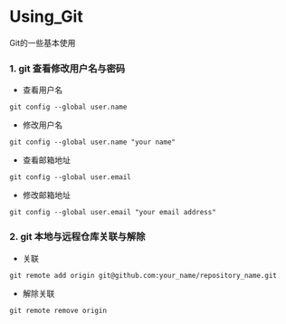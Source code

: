 # Using_Git
Git的一些基本使用

### 1. git 查看修改用户名与密码
- 查看用户名
```
git config --global user.name
```
- 修改用户名
```
git config --global user.name "your name"
```
- 查看邮箱地址
```
git config --global user.email
```
- 修改邮箱地址
```
git config --global user.email "your email address"
```

### 2. git 本地与远程仓库关联与解除
- 关联
```
git remote add origin git@github.com:your_name/repository_name.git
```
- 解除关联
```
git remote remove origin
```

